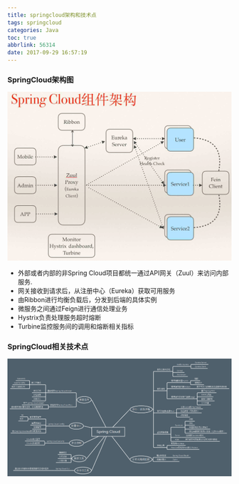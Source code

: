 ```yaml
---
title: springcloud架构和技术点
tags: springcloud
categories: Java
toc: true
abbrlink: 56314
date: 2017-09-29 16:57:19
---
```

### SpringCloud架构图


![](https://github.com/zhulg/allpic/blob/master/spring-cloud-architecture.png?raw=true)

- 外部或者内部的非Spring Cloud项目都统一通过API网关（Zuul）来访问内部服务.
- 网关接收到请求后，从注册中心（Eureka）获取可用服务
- 由Ribbon进行均衡负载后，分发到后端的具体实例
- 微服务之间通过Feign进行通信处理业务
- Hystrix负责处理服务超时熔断
- Turbine监控服务间的调用和熔断相关指标



### SpringCloud相关技术点

![](https://raw.githubusercontent.com/zhulg/allpic/master/SpringCloudTechs.png)

